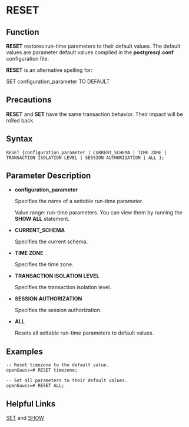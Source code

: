 # RESET<a name="EN-US_TOPIC_0289900889"></a>

## Function<a name="en-us_topic_0283137385_en-us_topic_0237122178_en-us_topic_0059779097_sa3f93000a69d4ca8b8633a05032af243"></a>

**RESET**  restores run-time parameters to their default values. The default values are parameter default values complied in the  **postgresql.conf**  configuration file.

**RESET**  is an alternative spelling for:

SET configuration\_parameter TO DEFAULT

## Precautions<a name="en-us_topic_0283137385_en-us_topic_0237122178_en-us_topic_0059779097_se19c96dc4d7341868f398f878ba97059"></a>

**RESET**  and  **SET**  have the same transaction behavior. Their impact will be rolled back.

## Syntax<a name="en-us_topic_0283137385_en-us_topic_0237122178_en-us_topic_0059779097_s3afbc03dbde14335b3bd49e0d094df41"></a>

```
RESET {configuration_parameter | CURRENT_SCHEMA | TIME ZONE | TRANSACTION ISOLATION LEVEL | SESSION AUTHORIZATION | ALL };
```

## Parameter Description<a name="en-us_topic_0283137385_en-us_topic_0237122178_en-us_topic_0059779097_s46998dbd2cc84394b47aad2adc8ea141"></a>

-   **configuration\_parameter**

    Specifies the name of a settable run-time parameter.

    Value range: run-time parameters. You can view them by running the  **SHOW ALL**  statement.

-   **CURRENT\_SCHEMA**

    Specifies the current schema.

-   **TIME ZONE**

    Specifies the time zone.

-   **TRANSACTION ISOLATION LEVEL**

    Specifies the transaction isolation level.

-   **SESSION AUTHORIZATION**

    Specifies the session authorization.

-   **ALL**

    Resets all settable run-time parameters to default values.


## Examples<a name="en-us_topic_0283137385_en-us_topic_0237122178_en-us_topic_0059779097_sa81e1feab8d2413fb3c8fb7b7c013fcb"></a>

```
-- Reset timezone to the default value.
openGauss=# RESET timezone;

-- Set all parameters to their default values.
openGauss=# RESET ALL;
```

## Helpful Links<a name="en-us_topic_0283137385_en-us_topic_0237122178_en-us_topic_0059779097_s97f0691750e2467d97f3e904047703d7"></a>

[SET](set.md)  and  [SHOW](show.md)

